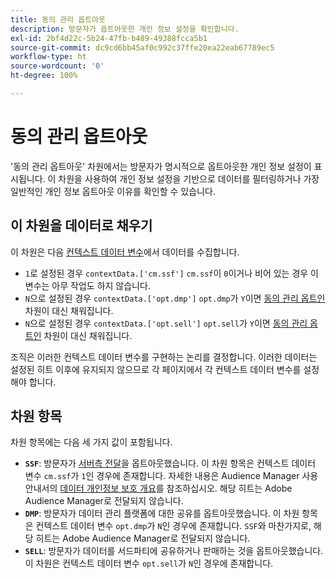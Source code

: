 ```yaml
---
title: 동의 관리 옵트아웃
description: 방문자가 옵트아웃한 개인 정보 설정을 확인합니다.
exl-id: 2bf4d22c-5b24-47fb-b489-49388fcca5b1
source-git-commit: dc9cd6bb45af0c992c37ffe20ea22eab67789ec5
workflow-type: ht
source-wordcount: '0'
ht-degree: 100%

---
```


# 동의 관리 옵트아웃

&#39;동의 관리 옵트아웃&#39; 차원에서는 방문자가 명시적으로 옵트아웃한 개인 정보 설정이 표시됩니다. 이 차원을 사용하여 개인 정보 설정을 기반으로 데이터를 필터링하거나 가장 일반적인 개인 정보 옵트아웃 이유를 확인할 수 있습니다.

## 이 차원을 데이터로 채우기

이 차원은 다음 [컨텍스트 데이터 변수](/help/implement/vars/page-vars/contextdata.md)에서 데이터를 수집합니다.

* `1`로 설정된 경우 `contextData.['cm.ssf']` `cm.ssf`이 `0`이거나 비어 있는 경우 이 변수는 아무 작업도 하지 않습니다.
* `N`으로 설정된 경우 `contextData.['opt.dmp']` `opt.dmp`가 `Y`이면 [동의 관리 옵트인](cm-opt-in.md) 차원이 대신 채워집니다.
* `N`으로 설정된 경우 `contextData.['opt.sell']` `opt.sell`가 `Y`이면 [동의 관리 옵트인](cm-opt-in.md) 차원이 대신 채워집니다.

조직은 이러한 컨텍스트 데이터 변수를 구현하는 논리를 결정합니다. 이러한 데이터는 설정된 히트 이후에 유지되지 않으므로 각 페이지에서 각 컨텍스트 데이터 변수를 설정해야 합니다.

## 차원 항목

차원 항목에는 다음 세 가지 값이 포함됩니다.

* **`SSF`**: 방문자가 [서버측 전달](/help/admin/admin/c-manage-report-suites/c-edit-report-suites/general/c-server-side-forwarding/ssf.md)을 옵트아웃했습니다. 이 차원 항목은 컨텍스트 데이터 변수 `cm.ssf`가 `1`인 경우에 존재합니다. 자세한 내용은 Audience Manager 사용 안내서의 [데이터 개인정보 보호 개요](https://experienceleague.adobe.com/docs/audience-manager/user-guide/overview/data-privacy/data-privacy.html)를 참조하십시오. 해당 히트는 Adobe Audience Manager로 전달되지 않습니다.
* **`DMP`**: 방문자가 데이터 관리 플랫폼에 대한 공유를 옵트아웃했습니다. 이 차원 항목은 컨텍스트 데이터 변수 `opt.dmp`가 `N`인 경우에 존재합니다. `SSF`와 마찬가지로, 해당 히트는 Adobe Audience Manager로 전달되지 않습니다.
* **`SELL`**: 방문자가 데이터를 서드파티에 공유하거나 판매하는 것을 옵트아웃했습니다. 이 차원은 컨텍스트 데이터 변수 `opt.sell`가 `N`인 경우에 존재합니다.
